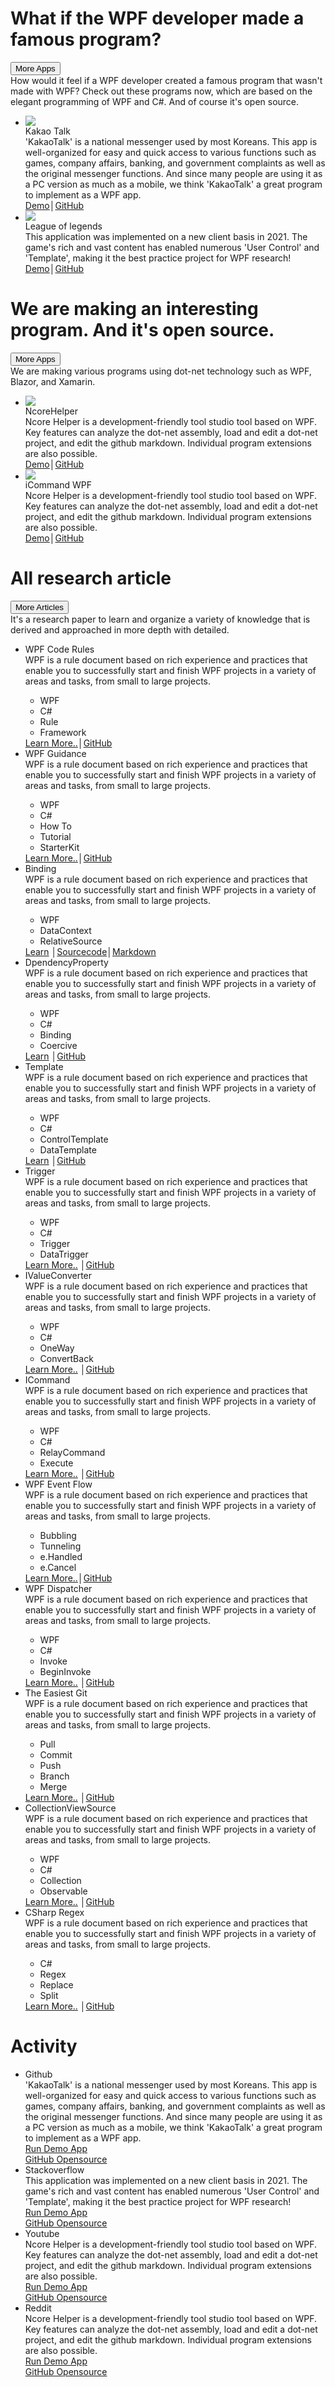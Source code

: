 
<h1>What if the WPF developer made a famous program?</h1>
<div class="desc">
    <button class="btn-menu">More Apps</button>
    <div class="head-text">How would it feel if a WPF developer created a famous program that wasn't made with WPF? Check out these programs now, which are based on the elegant programming of WPF and C#. And of course it's open source.</div>
</div>
<ul class="applist">
    <li>
        <img class="thumb" src="https://github.com/ncoresoftsource/docs/blob/main/ncoresoft/src/images/kakaotalk.png?raw=true">
        <div class="name">Kakao Talk</div>
        <div class="info">'KakaoTalk' is a national messenger used by most Koreans. This app is well-organized for easy and quick access to various functions such as games, company affairs, banking, and government complaints as well as the original messenger functions. And since many people are using it as a PC version as much as a mobile, we think 'KakaoTalk' a great program to implement as a WPF app.</div>
        <a href="https://github.com">Demo</a><span class="sep">│</span><a href="https://github.com">GitHub</a>
    </li>
    <li>
        <img class="thumb" src="https://github.com/ncoresoftsource/docs/blob/main/ncoresoft/src/images/leagueoflegends.png?raw=true">
        <div class="name">League of legends</div>
        <div class="info">This application was implemented on a new client basis in 2021. The game's rich and vast content has enabled numerous 'User Control' and 'Template', making it the best practice project for WPF research!</div>
        <a href="https://github.com">Demo</a><span class="sep">│</span><a href="https://github.com">GitHub</a>
    </li>
</ul>
<h1>We are making an interesting program. And it's open source.</h1>
<div class="desc">
    <button class="btn-menu">More Apps</button>
    <div class="head-text">We are making various programs using dot-net technology such as WPF, Blazor, and Xamarin.</div>
</div>
<ul class="applist">
    <li>
        <img class="thumb" src="https://github.com/ncoresoftsource/docs/blob/main/ncoresoft/src/images/ncorehelper.png?raw=true">
        <div class="name">NcoreHelper</div>
        <div class="info">Ncore Helper is a development-friendly tool studio tool based on WPF. Key features can analyze the dot-net assembly, load and edit a dot-net project, and edit the github markdown. Individual program extensions are also possible.</div>
        <a href="https://github.com">Demo</a><span class="sep">│</span><a href="https://github.com">GitHub</a>
    </li>
    <li>
        <img class="thumb" src="https://github.com/ncoresoftsource/docs/blob/main/ncoresoft/src/images/icommander.png?raw=true">
        <div class="name">iCommand WPF</div>
        <div class="info">Ncore Helper is a development-friendly tool studio tool based on WPF. Key features can analyze the dot-net assembly, load and edit a dot-net project, and edit the github markdown. Individual program extensions are also possible.</div>
        <a href="https://github.com">Demo</a><span class="sep">│</span><a href="https://github.com">GitHub</a>
    </li>
</ul>
<h1>All research article</h1>
<div class="desc">
    <button class="btn-menu">More Articles</button>
    <div class="head-text">It's a research paper to learn and organize a variety of knowledge that is derived and approached in more depth with detailed.</div>
</div>
<ul class="articlelist">
    <li>
        <div class="name">WPF Code Rules</div>
        <div class="left">
            <div class="info">
                WPF is a rule document based on rich experience and practices that enable you to successfully start and finish WPF projects in a variety of areas and tasks, from small to large projects.                
            <ul class="tags">
                <li>WPF</li>
                <li>C#</li>
                <li>Rule</li>
                <li>Framework</li>
            </ul>      
            </div>              
            <div class="link">
                <a href="https://github.com">Learn More..</a><span class="sep">│</span><a href="https://github.com/ncoresoftsource/wpfcoderules">GitHub</a>
            </div>
        </div>
    </li>
    <li>
        <div class="name">WPF Guidance</div>
        <div class="left">
            <div class="info">
                WPF is a rule document based on rich experience and practices that enable you to successfully start and finish WPF projects in a variety of areas and tasks, from small to large projects.                
            <ul class="tags">
                <li>WPF</li>
                <li>C#</li>
                <li>How To</li>
                <li>Tutorial</li>
                <li>StarterKit</li>
            </ul>      
            </div>              
            <div class="link">
                <a href="https://github.com">Learn More..</a><span class="sep">│</span><a href="https://github.com/ncoresoftsource/wpfguidance">GitHub</a>
            </div>
        </div>
    </li>
    <li>
        <div class="name">Binding</div>
        <div class="left">
            <div class="info">
                WPF is a rule document based on rich experience and practices that enable you to successfully start and finish WPF projects in a variety of areas and tasks, from small to large projects.                
            <ul class="tags">
                <li>WPF</li>
                <li>DataContext</li>
                <li>RelativeSource</li>
            </ul>      
            </div>              
            <div class="link">
                <a href="https://github.com">Learn</a>
                <span class="sep">│</span><a href="https://github.com/ncoresoftsource/wpfxamlbinding">Sourcecode</a><span class="sep">│</span><a href="https://github.com/ncoresoftsource/wpfxamlbinding">Markdown</a>
            </div>
        </div>
    </li>
    <li>
        <div class="name">DpendencyProperty</div>
        <div class="left">
            <div class="info">
                WPF is a rule document based on rich experience and practices that enable you to successfully start and finish WPF projects in a variety of areas and tasks, from small to large projects.                
            <ul class="tags">
                <li>WPF</li>
                <li>C#</li>
                <li>Binding</li>
                <li>Coercive</li>
            </ul>      
            </div>              
            <div class="link">
                <a href="https://github.com">Learn</a>
                <span class="sep">│</span><a href="https://github.com/ncoresoftsource/dependencyproperty">GitHub</a>
            </div>
        </div>
    </li>
    <li>
        <div class="name">Template</div>
        <div class="left">
            <div class="info">
                WPF is a rule document based on rich experience and practices that enable you to successfully start and finish WPF projects in a variety of areas and tasks, from small to large projects.                
            <ul class="tags">
                <li>WPF</li>
                <li>C#</li>
                <li>ControlTemplate</li>
                <li>DataTemplate</li>
            </ul>      
            </div>              
            <div class="link">
                <a href="https://github.com">Learn</a>
                <span class="sep">│</span><a href="https://github.com/ncoresoftsource/template">GitHub</a>
            </div>
        </div>
    </li>
    <li>
        <div class="name">Trigger</div>
        <div class="left">
            <div class="info">
                WPF is a rule document based on rich experience and practices that enable you to successfully start and finish WPF projects in a variety of areas and tasks, from small to large projects.                
            <ul class="tags">
                <li>WPF</li>
                <li>C#</li>
                <li>Trigger</li>
                <li>DataTrigger</li>
            </ul>      
            </div>              
            <div class="link">
                <a href="https://github.com">Learn More..</a>
                <span class="sep">│</span><a href="https://github.com/ncoresoftsource/trigger">GitHub</a>
            </div>
        </div>
    </li>
    <li>
        <div class="name">IValueConverter</div>
        <div class="left">
            <div class="info">
                WPF is a rule document based on rich experience and practices that enable you to successfully start and finish WPF projects in a variety of areas and tasks, from small to large projects.                
            <ul class="tags">
                <li>WPF</li>
                <li>C#</li>
                <li>OneWay</li>
                <li>ConvertBack</li>
            </ul>      
            </div>              
            <div class="link">
                <a href="https://github.com">Learn More..</a>
                <span class="sep">│</span><a href="https://github.com/ncoresoftsource/ivalueconverter">GitHub</a>
            </div>
        </div>
    </li>
    <li>
        <div class="name">ICommand</div>
        <div class="left">
            <div class="info">
                WPF is a rule document based on rich experience and practices that enable you to successfully start and finish WPF projects in a variety of areas and tasks, from small to large projects.                
            <ul class="tags">
                <li>WPF</li>
                <li>C#</li>
                <li>RelayCommand</li>
                <li>Execute</li>
            </ul>      
            </div>              
            <div class="link">
                <a href="https://github.com">Learn More..</a>
                <span class="sep">│</span><a href="https://github.com/ncoresoftsource/icommand">GitHub</a>
            </div>
        </div>
    </li>
    <li>
        <div class="name">WPF Event Flow</div>
        <div class="left">
            <div class="info">
                WPF is a rule document based on rich experience and practices that enable you to successfully start and finish WPF projects in a variety of areas and tasks, from small to large projects.                
            <ul class="tags">
                <li>Bubbling</li>
                <li>Tunneling</li>
                <li>e.Handled</li>
                <li>e.Cancel</li>
            </ul>      
            </div>              
            <div class="link">
                <a href="https://github.com">Learn More..</a><span class="sep">│</span><a href="https://github.com/ncoresoftsource/eventflow">GitHub</a>
            </div>
        </div>
    </li>
    <li>
        <div class="name">WPF Dispatcher</div>
        <div class="left">
            <div class="info">
                WPF is a rule document based on rich experience and practices that enable you to successfully start and finish WPF projects in a variety of areas and tasks, from small to large projects.                
            <ul class="tags">
                <li>WPF</li>
                <li>C#</li>
                <li>Invoke</li>
                <li>BeginInvoke</li>
            </ul>      
            </div>              
            <div class="link">
                <a href="https://github.com">Learn More..</a>
                <span class="sep">│</span><a href="https://github.com/ncoresoftsource/dispatcher">GitHub</a>
            </div>
        </div>
    </li>
    <li>
        <div class="name">The Easiest Git</div>
        <div class="left">
            <div class="info">
                WPF is a rule document based on rich experience and practices that enable you to successfully start and finish WPF projects in a variety of areas and tasks, from small to large projects.                
            <ul class="tags">
                <li>Pull</li>
                <li>Commit</li>
                <li>Push</li>
                <li>Branch</li>
                <li>Merge</li>
            </ul>      
            </div>              
            <div class="link">
                <a href="https://github.com">Learn More..</a>
                <span class="sep">│</span><a href="https://github.com/ncoresoftsource/theeasiestgit">GitHub</a>
            </div>
        </div>
    </li>
    <li>
        <div class="name">CollectionViewSource</div>
        <div class="left">
            <div class="info">
                WPF is a rule document based on rich experience and practices that enable you to successfully start and finish WPF projects in a variety of areas and tasks, from small to large projects.                
            <ul class="tags">
                <li>WPF</li>
                <li>C#</li>
                <li>Collection</li>
                <li>Observable</li>
            </ul>      
            </div>              
            <div class="link">
                <a href="https://github.com">Learn More..</a>
                <span class="sep">│</span><a href="https://github.com/ncoresoftsource/collectionviewsource">GitHub</a>
            </div>
        </div>
    </li>
    <li>
        <div class="name">CSharp Regex</div>
        <div class="left">
            <div class="info">
                WPF is a rule document based on rich experience and practices that enable you to successfully start and finish WPF projects in a variety of areas and tasks, from small to large projects.                
            <ul class="tags">
                <li>C#</li>
                <li>Regex</li>
                <li>Replace</li>
                <li>Split</li>
            </ul>      
            </div>              
            <div class="link">
                <a href="https://github.com">Learn More..</a>
                <span class="sep">│</span><a href="https://github.com/ncoresoftsource/csharpregex">GitHub</a>
            </div>
        </div>
    </li>
</ul>

<h1>Activity</h1>
<ul class="activitylist">
    <li>
        <div class="name">Github</div>
        <div class="info">'KakaoTalk' is a national messenger used by most Koreans. This app is well-organized for easy and quick access to various functions such as games, company affairs, banking, and government complaints as well as the original messenger functions. And since many people are using it as a PC version as much as a mobile, we think 'KakaoTalk' a great program to implement as a WPF app.</div>
        <a href="https://github.com">Run Demo App</a></br>
        <a href="https://github.com">GitHub Opensource</a>
    </li>
    <li>
        <div class="name">Stackoverflow</div>
        <div class="info">This application was implemented on a new client basis in 2021. The game's rich and vast content has enabled numerous 'User Control' and 'Template', making it the best practice project for WPF research!</div>
        <a href="https://github.com">Run Demo App</a></br>
        <a href="https://github.com">GitHub Opensource</a>
    </li>
    <li>
        <div class="name">Youtube</div>
        <div class="info">Ncore Helper is a development-friendly tool studio tool based on WPF. Key features can analyze the dot-net assembly, load and edit a dot-net project, and edit the github markdown. Individual program extensions are also possible.</div>
        <a href="https://github.com">Run Demo App</a></br>
        <a href="https://github.com">GitHub Opensource</a>
    </li>
    <li>
        <div class="name">Reddit</div>
        <div class="info">Ncore Helper is a development-friendly tool studio tool based on WPF. Key features can analyze the dot-net assembly, load and edit a dot-net project, and edit the github markdown. Individual program extensions are also possible.</div>
        <a href="https://github.com">Run Demo App</a></br>
        <a href="https://github.com">GitHub Opensource</a>
    </li>
</ul>

